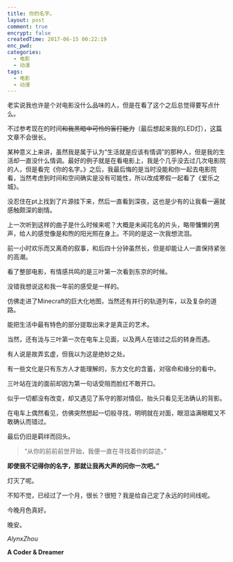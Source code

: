 ```yaml
---
title: 你的名字。
layout: post
comment: true
encrypt: false
createdTime: 2017-06-15 00:22:19
enc_pwd:
categories:
  - 电影
  - 动漫
tags:
  - 电影
  - 动漫
---
```

老实说我也许是个对电影没什么品味的人，但是在看了这个之后总觉得要写点什么。

不过参考现在的时间~~和我黑暗中可怜的盲打能力~~（最后想起来我的LED灯），这篇文章不会很长。

<!--more-->

某种意义上来讲，虽然我是属于认为“生活就是应该有情调”的那种人，但是我的生活却一直没什么情调。最好的例子就是在看电影上，我是个几乎没去过几次电影院的人，但是看完《你的名字。》之后，我最后悔的是当时没能和你一起去电影院看，当然考虑到时间和空间确实是没有可能性，所以改成寒假一起看了《爱乐之城》。

没忍住在pt上找到了片源挂下来，然后一直看到深夜，这也是少有的让我看一遍就感触颇深的剧情。

上一次听到这样的曲子是什么时候来呢？大概是未闻花名的片头，略带慵懒的男声，给人的感觉像是和煦的阳光照在身上。不同的是这一次我想流泪。

前一小时欢乐而又离奇的叙事，和后四十分钟虽然长，但是却能让人一直保持紧张的高潮。

看了整部电影，有情感共鸣的是三叶第一次看到东京的时候。

没错我想说这和我一年前的感受是一样的。

仿佛走进了Minecraft的巨大化地图，当然还有并行的轨道列车，以及复杂的道路。

能把生活中最有特色的部分提取出来才是真正的艺术。

当然，还有泷与三叶第一次在电车上见面，以及两人在错过之后的转身而遇。

有人说是故弄玄虚，但我以为这是绝妙之处。

有一些文化是只有东方人才能理解的，东方文化的含蓄，对宿命和缘分的看中。

三叶站在泷的面前却因为第一句话受阻而脸红不敢开口。

似乎一切都没有改变，却又遇见了系守的那对情侣，抬头只看见无法确认的背影。

在电车上偶然看见，仿佛突然想起一切般寻找，明明就在对面，眼泪溢满眼眶又不敢确认而错过。

最后仍旧是羁绊而回头。

<blockquote class="centerquote">“从你的前前前世开始，我便一直在寻找着你的踪迹。”</blockquote>

**即使我不记得你的名字，那就让我再大声的问你一次吧。”**

灯灭了呢。

不知不觉，已经过了一个月，很长？很短？我是给自己定了永远的时间线呢。

今晚月色真好。

晚安。

*AlynxZhou*

**A Coder & Dreamer**
